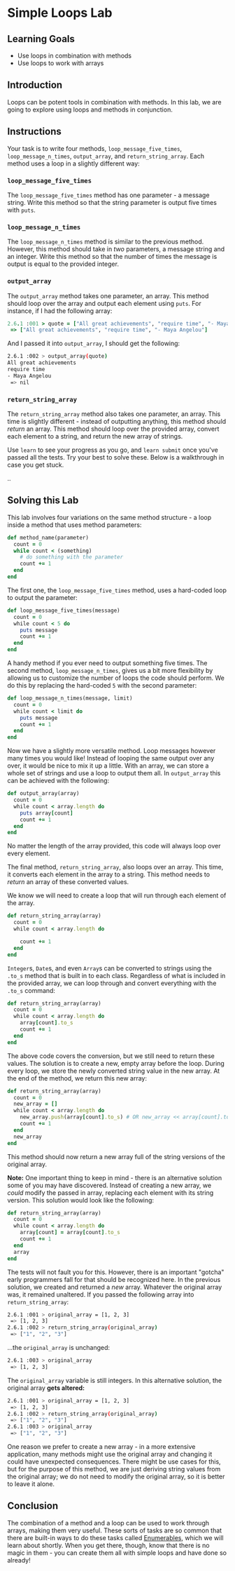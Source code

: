 


# Simple Loops Lab

## Learning Goals

- Use loops in combination with methods
- Use loops to work with arrays

## Introduction

Loops can be potent tools in combination with methods. In this lab, we are
going to explore using loops and methods in conjunction.

## Instructions

Your task is to write four methods, `loop_message_five_times`,
`loop_message_n_times`, `output_array`, and `return_string_array`. Each method
uses a loop in a slightly different way:

### `loop_message_five_times`

The `loop_message_five_times` method has one parameter - a message string. Write
this method so that the string parameter is output five times with `puts`.

### `loop_message_n_times`

The `loop_message_n_times` method is similar to the previous method. However,
this method should take in _two_ parameters, a message string and an integer.
Write this method so that the number of times the message is output is equal
to the provided integer.

### `output_array`

The `output_array` method takes one parameter, an array. This method should
loop over the array and output each element using `puts`. For instance, if I
had the following array:

```rb
2.6.1 :001 > quote = ["All great achievements", "require time", "- Maya Angelou"]
 => ["All great achievements", "require time", "- Maya Angelou"]
```

And I passed it into `output_array`, I should get the following:

```sh
2.6.1 :002 > output_array(quote)
All great achievements
require time
- Maya Angelou
 => nil
```

### `return_string_array`

The `return_string_array` method also takes one parameter, an array. This time
is slightly different - instead of outputting anything, this method should
_return_ an array. This method should loop over the provided array, convert each
element to a string, and return the new array of strings.

Use `learn` to see your progress as you go, and `learn submit` once you've
passed all the tests. Try your best to solve these. Below is a walkthrough in
case you get stuck.

..

## Solving this Lab

This lab involves four variations on the same method structure - a loop inside a
method that uses method parameters:

```rb
def method_name(parameter)
  count = 0
  while count < (something)
    # do something with the parameter
    count += 1
  end
end
```

The first one, the `loop_message_five_times` method, uses a hard-coded loop to output the parameter:

```rb
def loop_message_five_times(message)
  count = 0
  while count < 5 do
    puts message
    count += 1
  end
end
```

A handy method if you ever need to output something five times. The second
method, `loop_message_n_times`, gives us a bit more flexibility by allowing us
to customize the number of loops the code should perform. We do this by
replacing the hard-coded `5` with the second parameter:

```rb
def loop_message_n_times(message, limit)
  count = 0
  while count < limit do
    puts message
    count += 1
  end
end
```

Now we have a slightly more versatile method. Loop messages however many times
you would like! Instead of looping the same output over any over, it would be nice
to mix it up a little. With an array, we can store a whole set of strings and
use a loop to output them all. In `output_array` this can be achieved with
the following:

```rb
def output_array(array)
  count = 0
  while count < array.length do
    puts array[count]
    count += 1
  end
end
```

No matter the length of the array provided, this code will always loop over
every element.

The final method, `return_string_array`, also loops over an array. This
time, it converts each element in the array to a string. This method needs to
_return_ an array of these converted values.

We know we will need to create a loop that will run through each element of the
array.

```rb
def return_string_array(array)
  count = 0
  while count < array.length do

    count += 1
  end
end
```

`Integer`s, `Date`s, and even `Array`s can be converted to strings using the
`.to_s` method that is built in to each class. Regardless of what is included in
the provided array, we can loop through and convert everything with the `.to_s`
command:

```rb
def return_string_array(array)
  count = 0
  while count < array.length do
    array[count].to_s
    count += 1
  end
end
```

The above code covers the conversion, but we still need to return these values. The
solution is to create a new, empty array before the loop. During every loop, we
store the newly converted string value in the new array. At the end of the
method, we return this new array:

```rb
def return_string_array(array)
  count = 0
  new_array = []
  while count < array.length do
    new_array.push(array[count].to_s) # OR new_array << array[count].to_s
    count += 1
  end
  new_array
end
```

This method should now return a new array full of the string versions of the
original array.

**Note:** One important thing to keep in mind - there is an alternative solution
some of you may have discovered. Instead of creating a new array, we _could_
modify the passed in array, replacing each element with its string version. This
solution would look like the following:

```rb
def return_string_array(array)
  count = 0
  while count < array.length do
    array[count] = array[count].to_s
    count += 1
  end
  array
end
```

The tests will not fault you for this. However, there is an important "gotcha"
early programmers fall for that should be recognized here. In the previous
solution, we created and returned a _new_ array. Whatever the original array
was, it remained unaltered. If you passed the following array into
`return_string_array`:

```sh
2.6.1 :001 > original_array = [1, 2, 3]
 => [1, 2, 3]
2.6.1 :002 > return_string_array(original_array)
 => ["1", "2", "3"]
```

...the `original_array` is unchanged:

```sh
2.6.1 :003 > original_array
 => [1, 2, 3]
```

The `original_array` variable is still integers. In this alternative solution,
the original array **gets altered:**

```sh
2.6.1 :001 > original_array = [1, 2, 3]
 => [1, 2, 3]
2.6.1 :002 > return_string_array(original_array)
 => ["1", "2", "3"]
2.6.1 :003 > original_array
 => ["1", "2", "3"]
```

One reason we prefer to create a new array - in a more extensive application, many
methods might use the original array and changing it could have unexpected
consequences. There might be use cases for this, but for the purpose of this
method, we are just deriving string values from the original array; we do not
need to modify the original array, so it is better to leave it alone.

## Conclusion

The combination of a method and a loop can be used to work through arrays,
making them very useful. These sorts of tasks are so common that there are
built-in ways to do these tasks called [Enumerables][], which we will learn
about shortly. When you get there, though, know that there is no magic in them -
you can create them all with simple loops and have done so already!

[Enumerables]: https://ruby-doc.org/core-2.7.0/Enumerable.html

